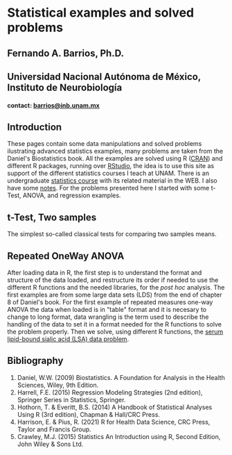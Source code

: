 # Statistical examples and solved problems  
## Fernando A. Barrios, Ph.D.  
## Universidad Nacional Autónoma de México, Instituto de Neurobiología  
#### contact: barrios@inb.unam.mx  

## Introduction  
These pages contain some data manipulations and solved problems ilustrating advanced statistics examples, many problems are taken from the Daniel's Biostatistics 
book. All the examples are solved using R ([CRAN](https://cran.r-project.org/)) and different R packages, running over 
[RStudio](https://rstudio.com/products/rstudio/), the idea is to use this site as support of the different statistics courses I teach at UNAM. There is an undergraduate [statistics course](https://fabarrios.github.io/ProbEstad/) with its related material in the WEB.  I also have some [notes](https://fabarrios.github.io/AdvExamples/Notes/Notes). For the problems presented here I started with some t-Test, ANOVA, and regression examples.  

## t-Test, Two samples     
The simplest so-called classical tests for comparing two samples means. 

## Repeated OneWay ANOVA  
After loading data in R, the first step is to understand the format and structure of the data loaded, and restructure its order if needed to use the 
different R functions and the needed libraries, for the *post hoc* analysis. The first examples are from some large data sets (LDS) from the end 
of chapter 8 of Daniel's book. For the first example of repeated measures one-way ANOVA the data when loaded is in "table" format and it is necesary to change to long format, data wrangling is the term used to describe the handling of the data to set it in a format needed for the R functions to solve the problem properly. Then we solve, using different R functions, the [serum lipid-bound sialic acid (LSA) data problem](https://fabarrios.github.io/AdvExamples/LSAdataWrangling.html).  

## Bibliography  
1. Daniel, W.W. (2009) Biostatistics. A Foundation for Analysis in the Health Sciences, Wiley, 9th Edition.  
2. Harrell, F.E. (2015) Regression Modeling Strategies (2nd edition), Springer Series in Statistics, Springer.  
3. Hothorn, T. & Everitt, B.S. (2014) A Handbook of Statistical Analyses Using R (3rd edition), Chapman & Hall/CRC Press.  
4. Harrison, E. & Pius, R. (2021) R for Health Data Science, CRC Press, Taylor and Francis Group.  
5. Crawley, M.J. (2015) Statistics An Introduction using R, Second Edition, John Wiley & Sons Ltd.  
